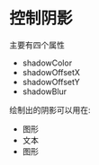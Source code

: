 # 控制阴影

主要有四个属性

- shadowColor
- shadowOffsetX
- shadowOffsetY
- shadowBlur

绘制出的阴影可以用在:
- 图形
- 文本
- 图形